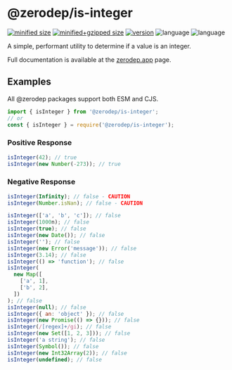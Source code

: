 # @zerodep/is-integer

[![minified size](https://img.shields.io/bundlephobia/min/@zerodep/is-integer?style=flat-square&color=blue)](https://bundlephobia.com/package/@zerodep/is-integer)
[![minified+gzipped size](https://img.shields.io/bundlephobia/minzip/@zerodep/is-integer?style=flat-square&color=blue)](https://bundlephobia.com/package/@zerodep/is-integer)
[![version](https://img.shields.io/npm/v/@zerodep/is-integer?style=flat-square&color=blue)](https://www.npmjs.com/package/@zerodep/is-integer)
![language](https://img.shields.io/github/languages/top/cdepage/zerodep?style=flat-square)
![language](https://img.shields.io/badge/types-included-blue?style=flat-square)

A simple, performant utility to determine if a value is an integer.

Full documentation is available at the [zerodep.app](http://zerodep.app/is/integer) page.

## Examples

All @zerodep packages support both ESM and CJS.

```javascript
import { isInteger } from '@zerodep/is-integer';
// or
const { isInteger } = require('@zerodep/is-integer');
```

### Positive Response

```javascript
isInteger(42); // true
isInteger(new Number(-273)); // true
```

### Negative Response

```javascript
isInteger(Infinity); // false - CAUTION
isInteger(Number.isNan); // false - CAUTION

isInteger(['a', 'b', 'c']); // false
isInteger(1000n); // false
isInteger(true); // false
isInteger(new Date()); // false
isInteger(''); // false
isInteger(new Error('message')); // false
isInteger(3.14); // false
isInteger(() => 'function'); // false
isInteger(
  new Map([
    ['a', 1],
    ['b', 2],
  ])
); // false
isInteger(null); // false
isInteger({ an: 'object' }); // false
isInteger(new Promise(() => {})); // false
isInteger(/[regex]+/gi); // false
isInteger(new Set([1, 2, 3])); // false
isInteger('a string'); // false
isInteger(Symbol()); // false
isInteger(new Int32Array(2)); // false
isInteger(undefined); // false
```
